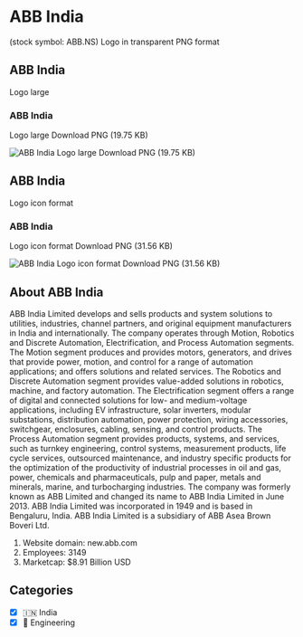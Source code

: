# ABB India
 (stock symbol: ABB.NS) Logo in transparent PNG format

## ABB India
 Logo large

### ABB India
 Logo large Download PNG (19.75 KB)

![ABB India
 Logo large Download PNG (19.75 KB)](/img/orig/ABB.NS_BIG-d52202a6.png)

## ABB India
 Logo icon format

### ABB India
 Logo icon format Download PNG (31.56 KB)

![ABB India
 Logo icon format Download PNG (31.56 KB)](/img/orig/ABB.NS-2d90ac4c.png)

## About ABB India


ABB India Limited develops and sells products and system solutions to utilities, industries, channel partners, and original equipment manufacturers in India and internationally. The company operates through Motion, Robotics and Discrete Automation, Electrification, and Process Automation segments. The Motion segment produces and provides motors, generators, and drives that provide power, motion, and control for a range of automation applications; and offers solutions and related services. The Robotics and Discrete Automation segment provides value-added solutions in robotics, machine, and factory automation. The Electrification segment offers a range of digital and connected solutions for low- and medium-voltage applications, including EV infrastructure, solar inverters, modular substations, distribution automation, power protection, wiring accessories, switchgear, enclosures, cabling, sensing, and control products. The Process Automation segment provides products, systems, and services, such as turnkey engineering, control systems, measurement products, life cycle services, outsourced maintenance, and industry specific products for the optimization of the productivity of industrial processes in oil and gas, power, chemicals and pharmaceuticals, pulp and paper, metals and minerals, marine, and turbocharging industries. The company was formerly known as ABB Limited and changed its name to ABB India Limited in June 2013. ABB India Limited was incorporated in 1949 and is based in Bengaluru, India. ABB India Limited is a subsidiary of ABB Asea Brown Boveri Ltd.

1. Website domain: new.abb.com
2. Employees: 3149
3. Marketcap: $8.91 Billion USD


## Categories
- [x] 🇮🇳 India
- [x] 👷 Engineering

